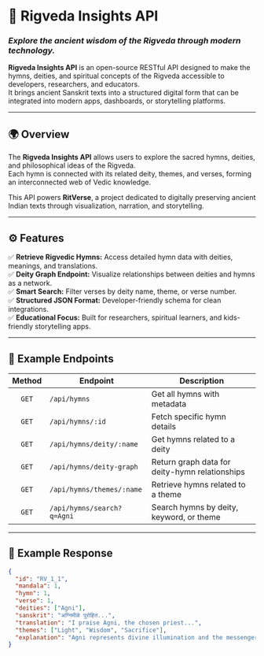 # 🔱 Rigveda Insights API  
### _Explore the ancient wisdom of the Rigveda through modern technology._

**Rigveda Insights API** is an open-source RESTful API designed to make the hymns, deities, and spiritual concepts of the Rigveda accessible to developers, researchers, and educators.  
It brings ancient Sanskrit texts into a structured digital form that can be integrated into modern apps, dashboards, or storytelling platforms.

---

## 🌍 Overview
The **Rigveda Insights API** allows users to explore the sacred hymns, deities, and philosophical ideas of the Rigveda.  
Each hymn is connected with its related deity, themes, and verses, forming an interconnected web of Vedic knowledge.

This API powers **RitVerse**, a project dedicated to digitally preserving ancient Indian texts through visualization, narration, and storytelling.

---

## ⚙️ Features
✅ **Retrieve Rigvedic Hymns:** Access detailed hymn data with deities, meanings, and translations.  
✅ **Deity Graph Endpoint:** Visualize relationships between deities and hymns as a network.  
✅ **Smart Search:** Filter verses by deity name, theme, or verse number.  
✅ **Structured JSON Format:** Developer-friendly schema for clean integrations.  
✅ **Educational Focus:** Built for researchers, spiritual learners, and kids-friendly storytelling apps.

---

## 🔗 Example Endpoints

| Method | Endpoint | Description |
|:------:|-----------|-------------|
| `GET` | `/api/hymns` | Get all hymns with metadata |
| `GET` | `/api/hymns/:id` | Fetch specific hymn details |
| `GET` | `/api/hymns/deity/:name` | Get hymns related to a deity |
| `GET` | `/api/hymns/deity-graph` | Return graph data for deity-hymn relationships |
| `GET` | `/api/hymns/themes/:name` | Retrieve hymns related to a theme |
| `GET` | `/api/hymns/search?q=Agni` | Search hymns by deity, keyword, or theme |

---

## 🧠 Example Response

```json
{
  "id": "RV_1_1",
  "mandala": 1,
  "hymn": 1,
  "verse": 1,
  "deities": ["Agni"],
  "sanskrit": "अग्निमीळे पुरोहितं...",
  "translation": "I praise Agni, the chosen priest...",
  "themes": ["Light", "Wisdom", "Sacrifice"],
  "explanation": "Agni represents divine illumination and the messenger between humans and gods."
}

